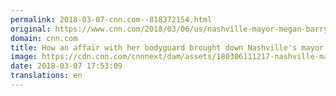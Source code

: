 ```yaml
---
permalink: 2018-03-07-cnn.com--818372154.html
original: https://www.cnn.com/2018/03/06/us/nashville-mayor-megan-barry-fall/index.html
domain: cnn.com
title: How an affair with her bodyguard brought down Nashville's mayor
image: https://cdn.cnn.com/cnnnext/dam/assets/180306111217-nashville-mayor-megan-barry-resigns-00004412-super-tease.jpg
date: 2018-03-07 17:53:09
translations: en
---
```


